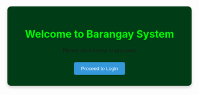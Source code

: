 
<head>

  <meta charset="UTF-8">
  <title>Barangay Login & Profile</title>
   <link rel="stylesheet" href="higop.css">
   <script src="data.js"></script>

  <style>
    .hidden { display: none; }
    .container {
      max-width: 760px;
      margin: 30px auto;
      padding: 20px;
      border-radius: 10px;
      background: rgb(0, 61, 23);
      box-shadow: 0 4px 8px rgba(0,0,0,0.2);
      text-align: center;
    }
    h1, h2 { color: #00ff00; }
    button {
      padding: 10px 20px;
      margin: 10px;
      border: none;
      border-radius: 5px;
      background: #3498db;
      color: white;
      cursor: pointer;
    }
    button:hover { background: #cc00ff; }
    table {
      width: 100%;
      border-collapse: collapse;
      margin-top: 20px;
    }
    th, td {
      border: 1px solid #ccc;
      padding: 5000px;
      background: #fff;
    }
    th {
      background: #27ae60;
      color: white;
    }
  </style>
</head>
<body>

<!-- Welcome Section -->
<div class="container" id="welcomeContainer">
  <h1>Welcome to Barangay System</h1>
  <p>Please click below to proceed.</p>
  <button onclick="goToLogin()">Proceed to Login</button>
</div>

<!-- Login Section -->
<div class="container hidden" id="posContainer">
  <h2>Barangay Login</h2>
  <label>Username:</label>
  <input type="text" id="username">
  <label>Password:</label>
  <input type="password" id="password">
  <div style="text-align: center;">
    <button onclick="login()">Login</button>
  </div>
  <p id="loginError" style="color: red;"></p>
</div>

<!-- Resident Profile Section -->
<div class="container hidden" id="residentContainer">
  <h2>My Profile</h2>
  <label>Name:</label>
  <input type="text" id="resName">
  <label>Age:</label>
  <input type="number" id="resAge">
  <label>Address:</label>
  <input type="text" id="resAddress">
  <button onclick="updateResident()">Update Profile</button>
  <button onclick="logout()">🔙 Return</button>
  <p id="resMessage" style="color: green;"></p>
</div>

<!-- Admin Section -->
<div class="container hidden" id="adminContainer">
  <h2>Barangay Residents Database</h2>
  <button onclick="showAddForm()">➕ Add New Resident</button>
  <button onclick="logout()">🔙 Return</button>

  <!-- Search Section -->
  <div style="margin: 20px 0;">
    <select id="searchCategory">
      <option value="id">ID</option>
      <option value="name">Name</option>
      <option value="age">Age</option>
      <option value="address">Address</option>
    </select>
    <input type="text" id="searchInput" placeholder="Enter search keyword">
    <button onclick="searchResidents()">🔍 Search</button>
    <button onclick="loadAllProfiles()">🔄 Reset</button>
  </div>

  <!-- Add Form -->
  <div id="addForm" class="hidden">
    <h3>Add Resident</h3>
    <label>Id:</label>
    <input type="text" id="newUsername">
    <label>Password:</label>
    <input type="password" id="newPassword">
    <label>Name:</label>
    <input type="text" id="newName">
    <label>Age:</label>
    <input type="number" id="newAge">
    <label>Address:</label>
    <input type="text" id="newAddress">
    <button onclick="addResident()">Add</button>
  </div>

  <!-- Table -->
  <table>
    <thead>
      <tr>
        <th>Id</th>
        <th>Name</th>
        <th>Age</th>
        <th>Address</th>
        <th>Actions</th>
      </tr>
    </thead>
    <tbody id="allProfiles"></tbody>
  </table>
</div>

<script>
  const users = {
    admin: { password: "1234", role: "admin" },
  };

  let currentUser = null;

  function goToLogin() {
    document.getElementById("welcomeContainer").classList.add("hidden");
    document.getElementById("posContainer").classList.remove("hidden");
  }

  function login() {
    const username = document.getElementById("username").value.trim();
    const password = document.getElementById("password").value.trim();

    if (users[username] && users[username].password === password) {
      currentUser = username;
      document.getElementById("posContainer").classList.add("hidden");

      if (users[username].role === "admin") {
        document.getElementById("adminContainer").classList.remove("hidden");
        loadAllProfiles();
      } else {
        document.getElementById("residentContainer").classList.remove("hidden");
        loadResidentProfile();
      }
    } else {
      document.getElementById("loginError").innerText = "Invalid username or password!";
    }
  }

  function loadResidentProfile() {
    const user = users[currentUser];
    document.getElementById("resName").value = user.name;
    document.getElementById("resAge").value = user.age;
    document.getElementById("resAddress").value = user.address;
  }

  function updateResident() {
    users[currentUser].name = document.getElementById("resName").value;
    users[currentUser].age = document.getElementById("resAge").value;
    users[currentUser].address = document.getElementById("resAddress").value;
    document.getElementById("resMessage").innerText = "Profile updated successfully!";
  }

  function showAddForm() {
    document.getElementById("addForm").classList.toggle("hidden");
  }

  function logout() {
    currentUser = null;
    document.getElementById("username").value = "";
    document.getElementById("password").value = "";
    document.getElementById("loginError").innerText = "";
    document.getElementById("residentContainer").classList.add("hidden");
    document.getElementById("adminContainer").classList.add("hidden");
    document.getElementById("posContainer").classList.add("hidden");
    document.getElementById("welcomeContainer").classList.remove("hidden");
  }

  function addResident() {
    const username = document.getElementById("newUsername").value.trim();
    const password = document.getElementById("newPassword").value.trim();
    const name = document.getElementById("newName").value.trim();
    const age = document.getElementById("newAge").value.trim();
    const address = document.getElementById("newAddress").value.trim();

    if (!username || !password || !name || !age || !address) {
      alert("Please fill all fields");
      return;
    }
    if (users[username]) {
      alert("Username already exists!");
      return;
    }

    users[username] = { password, role: "resident", name, age, address };
    loadAllProfiles();

    document.getElementById("addForm").classList.add("hidden");
    document.getElementById("newUsername").value = "";
    document.getElementById("newPassword").value = "";
    document.getElementById("newName").value = "";
    document.getElementById("newAge").value = "";
    document.getElementById("newAddress").value = "";
  }

  function deleteResident(username) {
    if (confirm(`Are you sure you want to delete ${username}?`)) {
      delete users[username];
      loadAllProfiles();
    }
  }

  function updateResidentAdmin(username) {
    const name = document.getElementById(`name-${username}`).value;
    const age = document.getElementById(`age-${username}`).value;
    const address = document.getElementById(`address-${username}`).value;
    users[username].name = name;
    users[username].age = age;
    users[username].address = address;
    alert("Profile updated successfully!");
  }

  function loadAllProfiles() {
    const tableBody = document.getElementById("allProfiles");
    tableBody.innerHTML = "";
    for (const username in users) {
      if (users[username].role === "resident") {
        const u = users[username];
        tableBody.innerHTML += `
          <tr>
            <td>${username}</td>
            <td><input type="text" id="name-${username}" value="${u.name}"></td>
            <td><input type="number" id="age-${username}" value="${u.age}"></td>
            <td><input type="text" id="address-${username}" value="${u.address}"></td>
            <td>
              <button onclick="updateResidentAdmin('${username}')">Update</button>
              <button style="background:#e74c3c" onclick="deleteResident('${username}')">Delete</button>
            </td>
          </tr>
        `;
      }
    }
  }

  function searchResidents() {
    const category = document.getElementById("searchCategory").value;
    const query = document.getElementById("searchInput").value.trim().toLowerCase();
    const tableBody = document.getElementById("allProfiles");
    tableBody.innerHTML = "";

    let found = false;

    for (const username in users) {
      const user = users[username];
      if (user.role !== "resident") continue;

      let valueToCheck = "";

      if (category === "id") valueToCheck = username.toLowerCase();
      if (category === "name") valueToCheck = user.name.toLowerCase();
      if (category === "age") valueToCheck = String(user.age);
      if (category === "address") valueToCheck = user.address.toLowerCase();

      if (valueToCheck.includes(query)) {
        found = true;
        tableBody.innerHTML += `
          <tr>
            <td>${username}</td>
            <td><input type="text" id="name-${username}" value="${user.name}"></td>
            <td><input type="number" id="age-${username}" value="${user.age}"></td>
            <td><input type="text" id="address-${username}" value="${user.address}"></td>
            <td>
              <button onclick="updateResidentAdmin('${username}')">Update</button>
              <button style="background:#e74c3c" onclick="deleteResident('${username}')">Delete</button>
            </td>
          </tr>
        `;
      }
    }

    if (!found) {
      tableBody.innerHTML = `<tr><td colspan="5">No results found.</td></tr>`;
    }
  }
</script>

</body>
